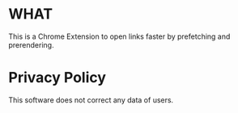 # WHAT

This is a Chrome Extension to open links faster by prefetching and prerendering.


# Privacy Policy

This software does not correct any data of users.

